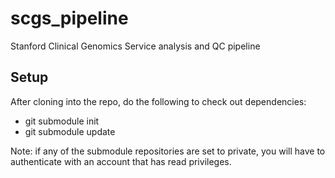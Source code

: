 scgs_pipeline
=============

Stanford Clinical Genomics Service analysis and QC pipeline

Setup
-----
After cloning into the repo, do the following to check out dependencies:

- git submodule init
- git submodule update

Note: if any of the submodule repositories are set to private, you will have to authenticate with an account that has read privileges.

